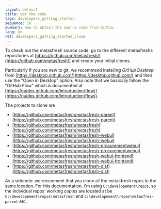 ```yaml
---
layout: default
title: Get the code
tags: developers_getting_started
sequence: 10
summary: how to obtain the source code from Github
lang: en
ref: developers_getting_started_clone
---
```



To check out the metasfresh source code, go to the different metasfreshs repositories at [https://github.com/metasfresh/](https://github.com/metasfresh/) and create your initial clones.

Particularly if you are new to git, we recommend installing _GitHub Desktop_ from [https://desktop.github.com/](https://desktop.github.com/) and then use the "Open in Desktop"
option. Also note that we basically follow the "GitHub Flow" which is documented at [https://guides.github.com/introduction/flow/](https://guides.github.com/introduction/flow/).

The projects to clone are
* [https://github.com/metasfresh/metasfresh-parent](https://github.com/metasfresh/metasfresh-parent)
* [https://github.com/metasfresh/metasfresh](https://github.com/metasfresh/metasfresh)
* [https://github.com/metasfresh/metasfresh-webui](https://github.com/metasfresh/metasfresh-webui)
* [https://github.com/metasfresh/metasfresh-procurementwebui](https://github.com/metasfresh/metasfresh-procurementwebui)
* [https://github.com/metasfresh/metasfresh-webui-frontend](https://github.com/metasfresh/metasfresh-webui-frontend)
* [https://github.com/metasfresh/metasfresh-dist](https://github.com/metasfresh/metasfresh-dist)


As a sidenote: we recomment that you clone all the metasfresh repos to the same location.
For this documentation, i'm using `C:\developement\repos`, so the individual repos' working copies are located at be `C:\developement\repos\metasfresh` and `C:\developement\repos\metasfres-parent` etc.
